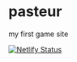 # pasteur
my first game site

[![Netlify Status](https://api.netlify.com/api/v1/badges/fb47dd14-02ab-4337-9bb5-4aa78c501eae/deploy-status)](https://app.netlify.com/sites/infallible-poitras-3d240a/deploys)
